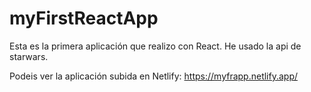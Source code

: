 # myFirstReactApp

Esta es la primera aplicación que realizo con React. He usado la api de starwars.

Podeis ver la aplicación subida en Netlify: https://myfrapp.netlify.app/